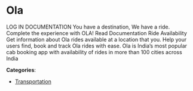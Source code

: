 # Ola

LOG IN DOCUMENTATION You have a destination, We have a ride.  Complete the experience with OLA! Read Documentation Ride Availability Get information about Ola rides available at a location that you. Help your users find, book and track Ola rides with ease.  Ola is India’s most popular cab booking app with availability of rides in more than 100 cities across India

**Categories**:

- [Transportation](https://github/apis-list/apis-list#transportation)



